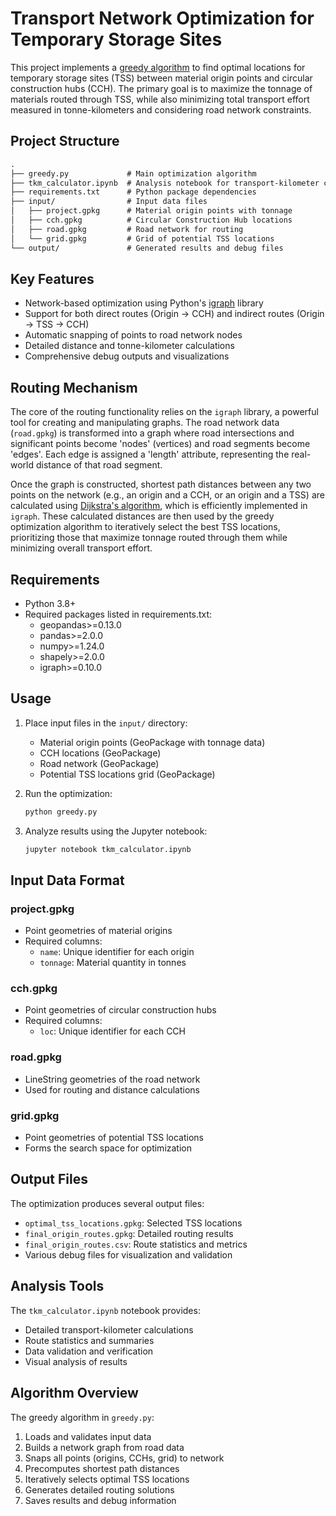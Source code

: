 # Transport Network Optimization for Temporary Storage Sites

This project implements a [greedy algorithm](https://en.wikipedia.org/wiki/Greedy_algorithm) to find optimal locations for temporary storage sites (TSS) between material origin points and circular construction hubs (CCH). The primary goal is to maximize the tonnage of materials routed through TSS, while also minimizing total transport effort measured in tonne-kilometers and considering road network constraints.

## Project Structure

```markdown
.
├── greedy.py             # Main optimization algorithm
├── tkm_calculator.ipynb  # Analysis notebook for transport-kilometer calculations
├── requirements.txt      # Python package dependencies
├── input/                # Input data files
│   ├── project.gpkg      # Material origin points with tonnage
│   ├── cch.gpkg          # Circular Construction Hub locations
│   ├── road.gpkg         # Road network for routing
│   └── grid.gpkg         # Grid of potential TSS locations
└── output/               # Generated results and debug files
```

## Key Features

- Network-based optimization using Python's [igraph](https://igraph.org/) library
- Support for both direct routes (Origin → CCH) and indirect routes (Origin → TSS → CCH)
- Automatic snapping of points to road network nodes
- Detailed distance and tonne-kilometer calculations
- Comprehensive debug outputs and visualizations

## Routing Mechanism

The core of the routing functionality relies on the `igraph` library, a powerful tool for creating and manipulating graphs. The road network data (`road.gpkg`) is transformed into a graph where road intersections and significant points become 'nodes' (vertices) and road segments become 'edges'. Each edge is assigned a 'length' attribute, representing the real-world distance of that road segment.

Once the graph is constructed, shortest path distances between any two points on the network (e.g., an origin and a CCH, or an origin and a TSS) are calculated using [Dijkstra's algorithm](https://en.wikipedia.org/wiki/Dijkstra%27s_algorithm), which is efficiently implemented in `igraph`. These calculated distances are then used by the greedy optimization algorithm to iteratively select the best TSS locations, prioritizing those that maximize tonnage routed through them while minimizing overall transport effort.

## Requirements

- Python 3.8+
- Required packages listed in requirements.txt:
  - geopandas>=0.13.0
  - pandas>=2.0.0
  - numpy>=1.24.0
  - shapely>=2.0.0
  - igraph>=0.10.0

## Usage

1. Place input files in the `input/` directory:
   - Material origin points (GeoPackage with tonnage data)
   - CCH locations (GeoPackage)
   - Road network (GeoPackage)
   - Potential TSS locations grid (GeoPackage)

2. Run the optimization:

   ```bash
   python greedy.py
   ```

3. Analyze results using the Jupyter notebook:

   ```bash
   jupyter notebook tkm_calculator.ipynb
   ```

## Input Data Format

### project.gpkg

- Point geometries of material origins
- Required columns:
  - `name`: Unique identifier for each origin
  - `tonnage`: Material quantity in tonnes

### cch.gpkg

- Point geometries of circular construction hubs
- Required columns:
  - `loc`: Unique identifier for each CCH

### road.gpkg

- LineString geometries of the road network
- Used for routing and distance calculations

### grid.gpkg

- Point geometries of potential TSS locations
- Forms the search space for optimization

## Output Files

The optimization produces several output files:

- `optimal_tss_locations.gpkg`: Selected TSS locations
- `final_origin_routes.gpkg`: Detailed routing results
- `final_origin_routes.csv`: Route statistics and metrics
- Various debug files for visualization and validation

## Analysis Tools

The `tkm_calculator.ipynb` notebook provides:

- Detailed transport-kilometer calculations
- Route statistics and summaries
- Data validation and verification
- Visual analysis of results

## Algorithm Overview

The greedy algorithm in `greedy.py`:

1. Loads and validates input data
2. Builds a network graph from road data
3. Snaps all points (origins, CCHs, grid) to network
4. Precomputes shortest path distances
5. Iteratively selects optimal TSS locations
6. Generates detailed routing solutions
7. Saves results and debug information
